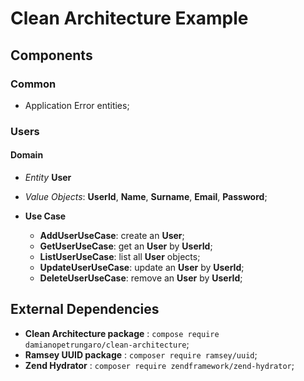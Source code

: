 # Clean Architecture Example

## Components

### Common

* Application Error entities; 

### Users

#### Domain

* *Entity* **User**

* *Value Objects*: **UserId**, **Name**, **Surname**, **Email**, **Password**;

* **Use Case**
  * **AddUserUseCase**: create an **User**;
  * **GetUserUseCase**: get an **User** by **UserId**;
  * **ListUserUseCase**: list all **User** objects;
  * **UpdateUserUseCase**: update an **User** by **UserId**;
  * **DeleteUserUseCase**: remove an **User** by **UserId**;

## External Dependencies

* **Clean Architecture package** : `compose require damianopetrungaro/clean-architecture`;
* **Ramsey UUID package** : `composer require ramsey/uuid`;
* **Zend Hydrator** : `composer require zendframework/zend-hydrator`;
